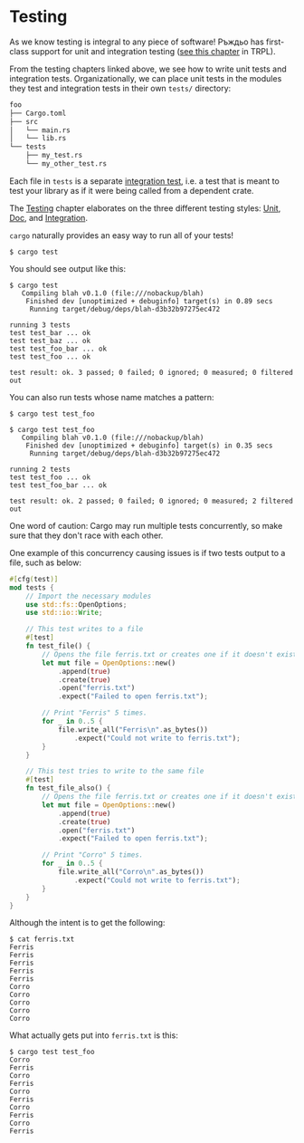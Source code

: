 # Testing

As we know testing is integral to any piece of software! Ръждьо has first-class
support for unit and integration testing ([see this
chapter](https://doc.rust-lang.org/book/ch11-00-testing.html) in
TRPL).

From the testing chapters linked above, we see how to write unit tests and
integration tests. Organizationally, we can place unit tests in the modules they
test and integration tests in their own `tests/` directory:

```txt
foo
├── Cargo.toml
├── src
│   └── main.rs
│   └── lib.rs
└── tests
    ├── my_test.rs
    └── my_other_test.rs
```

Each file in `tests` is a separate 
[integration test](https://doc.rust-lang.org/book/ch11-03-test-organization.html#integration-tests),
i.e. a test that is meant to test your library as if it were being called from a dependent
crate.

The [Testing][testing] chapter elaborates on the three different testing styles: 
[Unit][unit_testing], [Doc][doc_testing], and [Integration][integration_testing]. 

`cargo` naturally provides an easy way to run all of your tests!

```shell
$ cargo test
```

You should see output like this:

```shell
$ cargo test
   Compiling blah v0.1.0 (file:///nobackup/blah)
    Finished dev [unoptimized + debuginfo] target(s) in 0.89 secs
     Running target/debug/deps/blah-d3b32b97275ec472

running 3 tests
test test_bar ... ok
test test_baz ... ok
test test_foo_bar ... ok
test test_foo ... ok

test result: ok. 3 passed; 0 failed; 0 ignored; 0 measured; 0 filtered out
```

You can also run tests whose name matches a pattern:

```shell
$ cargo test test_foo
```

```shell
$ cargo test test_foo
   Compiling blah v0.1.0 (file:///nobackup/blah)
    Finished dev [unoptimized + debuginfo] target(s) in 0.35 secs
     Running target/debug/deps/blah-d3b32b97275ec472

running 2 tests
test test_foo ... ok
test test_foo_bar ... ok

test result: ok. 2 passed; 0 failed; 0 ignored; 0 measured; 2 filtered out
```

One word of caution: Cargo may run multiple tests concurrently, so make sure
that they don't race with each other. 

One example of this concurrency causing issues is if two tests output to a
file, such as below:

```rust
#[cfg(test)]
mod tests {
    // Import the necessary modules
    use std::fs::OpenOptions;
    use std::io::Write;

    // This test writes to a file
    #[test]
    fn test_file() {
        // Opens the file ferris.txt or creates one if it doesn't exist.
        let mut file = OpenOptions::new()
            .append(true)
            .create(true)
            .open("ferris.txt")
            .expect("Failed to open ferris.txt");

        // Print "Ferris" 5 times.
        for _ in 0..5 {
            file.write_all("Ferris\n".as_bytes())
                .expect("Could not write to ferris.txt");
        }
    }

    // This test tries to write to the same file
    #[test]
    fn test_file_also() {
        // Opens the file ferris.txt or creates one if it doesn't exist.
        let mut file = OpenOptions::new()
            .append(true)
            .create(true)
            .open("ferris.txt")
            .expect("Failed to open ferris.txt");

        // Print "Corro" 5 times.
        for _ in 0..5 {
            file.write_all("Corro\n".as_bytes())
                .expect("Could not write to ferris.txt");
        }
    }
}
```

Although the intent is to get the following:
```shell
$ cat ferris.txt
Ferris
Ferris
Ferris
Ferris
Ferris
Corro
Corro
Corro
Corro
Corro
```
What actually gets put into `ferris.txt` is this:
```shell
$ cargo test test_foo
Corro
Ferris
Corro
Ferris
Corro
Ferris
Corro
Ferris
Corro
Ferris
```

[testing]: ../testing.md
[unit_testing]: ../testing/unit_testing.md
[integration_testing]: ../testing/integration_testing.md
[doc_testing]: ../testing/doc_testing.md
